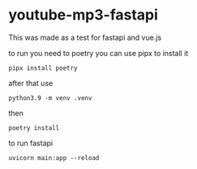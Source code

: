 # youtube-mp3-fastapi

This was made as a test for fastapi and vue.js

to run you need to poetry
you can use pipx to install it

`pipx install poetry`

after that use

`python3.9 -m venv .venv`

then

`poetry install`

to run fastapi

`uvicorn main:app --reload`
